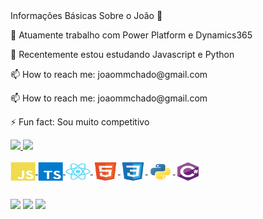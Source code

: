<div style="display: blox, margin: 100px;">
	<div
			 <h3> Informações Básicas Sobre o João 👋 </h3>
			 <p>🔭 Atuamente trabalho com Power Platform e Dynamics365</p>
			 <p>🌱 Recentemente estou estudando Javascript e Python</p>
			 <p>📫 How to reach me: joaommchado@gmail.com</p>
			 <p>📫 How to reach me: joaommchado@gmail.com</p>
			 <p> ⚡ Fun fact: Sou muito competitivo</p>
	</div>
	 <div>
			<a href="https://github.com/joaommchado">
			<img height="180em" src="https://github-readme-stats.vercel.app/api?username=joaommchado&show_icons=true&theme=dracula&include_all_commits=true&count_private=true"/>
			<img height="180em" src="https://github-readme-stats.vercel.app/api/top-langs/?username=joaommchado&layout=compact&langs_count=7&theme=dracula"/>
	</div>
 <div style="display: inline_block"><br>
  	<img align="center" alt="Rafa-Js" height="30" width="40" src="https://raw.githubusercontent.com/devicons/devicon/master/icons/javascript/javascript-plain.svg">
  	<img align="center" alt="Rafa-Ts" height="30" width="40" src="https://raw.githubusercontent.com/devicons/devicon/master/icons/typescript/typescript-plain.svg">
  	<img align="center" alt="Rafa-React" height="30" width="40" src="https://raw.githubusercontent.com/devicons/devicon/master/icons/react/react-original.svg">
  	<img align="center" alt="Rafa-HTML" height="30" width="40" src="https://raw.githubusercontent.com/devicons/devicon/master/icons/html5/html5-original.svg">
  	<img align="center" alt="Rafa-CSS" height="30" width="40" src="https://raw.githubusercontent.com/devicons/devicon/master/icons/css3/css3-original.svg">
  	<img align="center" alt="Rafa-Python" height="30" width="40" src="https://raw.githubusercontent.com/devicons/devicon/master/icons/python/python-original.svg">
  	<img align="center" alt="Rafa-Csharp" height="30" width="40" src="https://raw.githubusercontent.com/devicons/devicon/master/icons/csharp/csharp-original.svg">
</div>
  
  ##
 
<div>
    <a href="https://www.linkedin.com/in/joaopedroribeiromachado123/" ><img src="https://img.shields.io/badge/-LinkedIn-%230077B5?style=for-the-badge&logo=linkedin&logoColor=white" target="_blank"></a>
		<a href = "mailto:joaommchado@gmail.com"><img src="https://img.shields.io/badge/-Gmail-%23333?style=for-the-badge&logo=gmail&logoColor=white" target="_blank"></a>
		<a href="https://www.instagram.com/joaaop_machado/?hl=en" target="_blank"><img src="https://img.shields.io/badge/-Instagram-%23E4405F?style=for-the-badge&logo=instagram&logoColor=white" target="_blank"></a>
</div>
                       
                       
      
